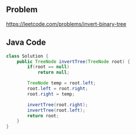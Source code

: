 ## Problem
https://leetcode.com/problems/invert-binary-tree

## Java Code

```java
class Solution {
    public TreeNode invertTree(TreeNode root) {
        if(root == null)
            return null;

        TreeNode temp = root.left;
        root.left = root.right;
        root.right = temp;

        invertTree(root.right);
        invertTree(root.left);
        return root;
    }
}
```